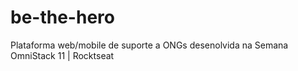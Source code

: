 # be-the-hero
Plataforma web/mobile de suporte a ONGs desenolvida na Semana OmniStack 11 | Rocktseat
